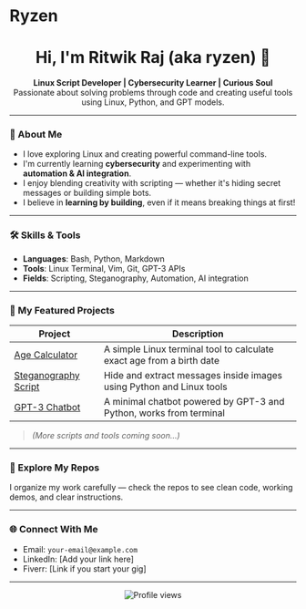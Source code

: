 # Ryzen
<h1 align="center">Hi, I'm Ritwik Raj (aka ryzen) 👋</h1>

<p align="center">
  <b>Linux Script Developer | Cybersecurity Learner | Curious Soul</b><br>
  Passionate about solving problems through code and creating useful tools using Linux, Python, and GPT models.
</p>

---

### 🚀 About Me

- I love exploring Linux and creating powerful command-line tools.
- I'm currently learning **cybersecurity** and experimenting with **automation & AI integration**.
- I enjoy blending creativity with scripting — whether it's hiding secret messages or building simple bots.
- I believe in **learning by building**, even if it means breaking things at first!

---

### 🛠️ Skills & Tools

- **Languages**: Bash, Python, Markdown  
- **Tools**: Linux Terminal, Vim, Git, GPT-3 APIs  
- **Fields**: Scripting, Steganography, Automation, AI integration

---

### 🔧 My Featured Projects

| Project | Description |
|--------|-------------|
| [Age Calculator](https://github.com/rasen/age-calculator) | A simple Linux terminal tool to calculate exact age from a birth date |
| [Steganography Script](https://github.com/rasen/steganography-tool) | Hide and extract messages inside images using Python and Linux tools |
| [GPT-3 Chatbot](https://github.com/rasen/gpt3-chatbot) | A minimal chatbot powered by GPT-3 and Python, works from terminal |

> *(More scripts and tools coming soon...)*

---

### 📂 Explore My Repos

I organize my work carefully — check the repos to see clean code, working demos, and clear instructions.

---

### 🌐 Connect With Me

- Email: `your-email@example.com`
- LinkedIn: [Add your link here]
- Fiverr: [Link if you start your gig]

---

<p align="center">
  <img src="https://komarev.com/ghpvc/?username=ryslzen&style=flat-square&color=blue" alt="Profile views" />  
</p>
